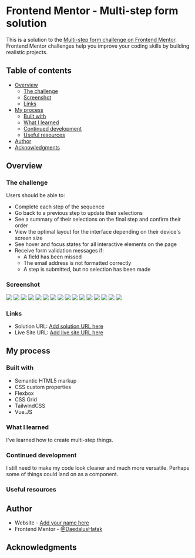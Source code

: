 # Frontend Mentor - Multi-step form solution

This is a solution to the [Multi-step form challenge on Frontend Mentor](https://www.frontendmentor.io/challenges/multistep-form-YVAnSdqQBJ). Frontend Mentor challenges help you improve your coding skills by building realistic projects. 

## Table of contents

- [Overview](#overview)
  - [The challenge](#the-challenge)
  - [Screenshot](#screenshot)
  - [Links](#links)
- [My process](#my-process)
  - [Built with](#built-with)
  - [What I learned](#what-i-learned)
  - [Continued development](#continued-development)
  - [Useful resources](#useful-resources)
- [Author](#author)
- [Acknowledgments](#acknowledgments)


## Overview

### The challenge

Users should be able to:

- Complete each step of the sequence
- Go back to a previous step to update their selections
- See a summary of their selections on the final step and confirm their order
- View the optimal layout for the interface depending on their device's screen size
- See hover and focus states for all interactive elements on the page
- Receive form validation messages if:
  - A field has been missed
  - The email address is not formatted correctly
  - A step is submitted, but no selection has been made

### Screenshot


![](./screenshots/1st%20desktop.png)
![](./screenshots/1st%20step%20mobile.png)
![](./screenshots/2nd%20desktop%20yr.png)
![](./screenshots/2nd%20desktop.png)
![](./screenshots/2nd%20step%20mobile.png)
![](./screenshots/2nd%20step%20year%20mobile.png)
![](./screenshots/3rd%20desktop%20yr.png)
![](./screenshots/3rd%20desktop.png)
![](./screenshots/3rd%20mobile%20month.png)
![](./screenshots/3rd%20mobile%20yr.png)
![](./screenshots/4th%20desktop%20yr.png)
![](./screenshots/4th%20desktop.png)
![](./screenshots/4th%20mobile%20month.png)
![](./screenshots/4th%20mobile%20yr.png)
![](./screenshots/summary%20desktop.png)
![](./screenshots/summary%20mobile.png)

### Links

- Solution URL: [Add solution URL here](https://github.com/DaedalusHatak/fun-project)
- Live Site URL: [Add live site URL here](http://projects.pawel-kicinski.pl/multi-step/)

## My process

### Built with

- Semantic HTML5 markup
- CSS custom properties
- Flexbox
- CSS Grid
- TailwindCSS
- Vue.JS



### What I learned

I've learned how to create multi-step things.



### Continued development

I still need to make my code look cleaner and much more versatile. Perhaps some of things could land on as a component.



### Useful resources


## Author

- Website - [Add your name here](http://pawel-kicinski.pl)
- Frontend Mentor - [@DaedalusHatak](https://www.frontendmentor.io/profile/DaedalusHatak)



## Acknowledgments


